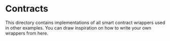 # Contracts

This directory contains implementations of all smart contract wrappers used in other examples. You can draw inspiration on how to write your own wrappers from here.